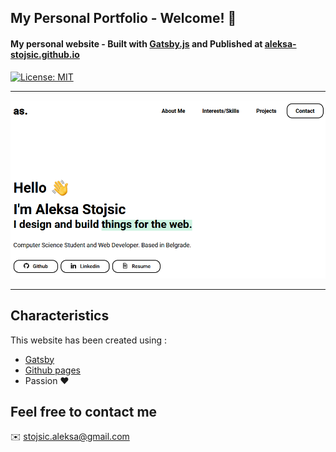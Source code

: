 ## My Personal Portfolio - Welcome! 👋

#### My personal website - Built with [Gatsby.js](https://www.gatsbyjs.org/) and Published at [aleksa-stojsic.github.io](https://aleksa-stojsic.github.io)

[![License: MIT](https://img.shields.io/badge/License-MIT-blue.svg)](https://opensource.org/licenses/MIT)

---

<img src="screenshot.png" alt="Gatsby Starter Portfolio Minimal Screenshot" width="600" />

---

## Characteristics

This website has been created using :

- [Gatsby](https://www.gatsbyjs.org/)
- [Github pages](https://pages.github.com/)
- Passion ♥️

## Feel free to contact me

✉️ stojsic.aleksa@gmail.com
